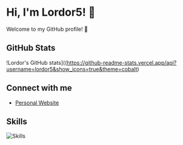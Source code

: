 # Hi, I'm Lordor5! 👋

Welcome to my GitHub profile! 🌟

## GitHub Stats
!Lordor's GitHub stats]((https://github-readme-stats.vercel.app/api?username=lordor5&show_icons=true&theme=cobalt)

## Connect with me
- [Personal Website](https://lordor.es/)

## Skills
![Skills](https://skillicons.dev/icons?i=js,nodejs,ts,,html,css,astro,,cloudflare,docker,github,git,linux,debian,arduino,,vscode,discord,obsidian&perline=4)


